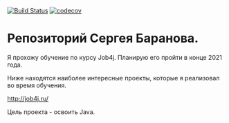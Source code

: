 [![Build Status](https://travis-ci.com/mariosb84/job4j.svg?branch=master)](https://travis-ci.com/mariosb84/job4j)
[![codecov](https://codecov.io/gh/mariosb84/job4j/branch/master/graph/badge.svg)](https://codecov.io/gh/mariosb84/job4j)

# Репозиторий Сергея Баранова.

Я прохожу обучение по курсу Job4j. Планирую его пройти в конце 2021 года.

Ниже находятся наиболее интересные проекты, которые я реализовал во время обучения.

http://job4j.ru/

Цель проекта - освоить Java.